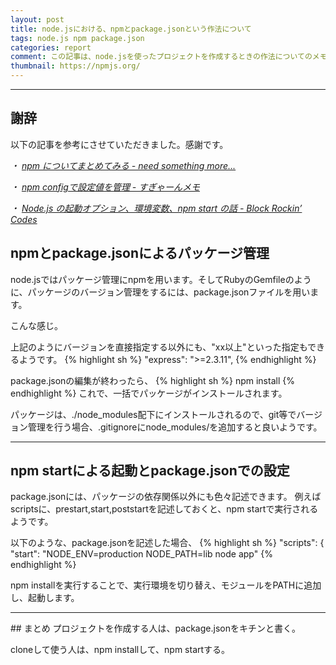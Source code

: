 ```yaml
---
layout: post
title: node.jsにおける、npmとpackage.jsonという作法について
tags: node.js npm package.json
categories: report
comment: この記事は、node.jsを使ったプロジェクトを作成するときの作法についてのメモ書きです。
thumbnail: https://npmjs.org/
---
```


-----------------
## 謝辞
以下の記事を参考にさせていただきました。感謝です。


*・ [npm についてまとめてみる - need something more...](http://kysnm.hatenablog.com/entry/20111225/1324828008)*


*・ [npm configで設定値を管理 - すぎゃーんメモ](http://d.hatena.ne.jp/sugyan/20110909/1315575343)*


*・ [Node.js の起動オプション、環境変数、npm start の話 - Block Rockin’ Codes](http://d.hatena.ne.jp/Jxck/20120410/1334071898)*


## npmとpackage.jsonによるパッケージ管理

node.jsではパッケージ管理にnpmを用います。そしてRubyのGemfileのように、パッケージのバージョン管理をするには、package.jsonファイルを用います。

<script src="https://gist.github.com/3914746.js"> 
</script>
こんな感じ。

上記のようにバージョンを直接指定する以外にも、"xx以上"といった指定もできるようです。
{% highlight sh %}
"express": ">=2.3.11",
{% endhighlight %}


package.jsonの編集が終わったら、
{% highlight sh %}
npm install
{% endhighlight %}
これで、一括でパッケージがインストールされます。

パッケージは、./node_modules配下にインストールされるので、git等でバージョン管理を行う場合、.gitignoreにnode_modules/を追加すると良いようです。


<hr />

## npm startによる起動とpackage.jsonでの設定

package.jsonには、パッケージの依存関係以外にも色々記述できます。
例えばscriptsに、prestart,start,poststartを記述しておくと、npm startで実行されるようです。

以下のような、package.jsonを記述した場合、
{% highlight sh %}
"scripts": {
    "start": "NODE_ENV=production NODE_PATH=lib node app"
{% endhighlight %}

npm installを実行することで、実行環境を切り替え、モジュールをPATHに追加し、起動します。

<hr />
## まとめ
プロジェクトを作成する人は、package.jsonをキチンと書く。


cloneして使う人は、npm installして、npm startする。

